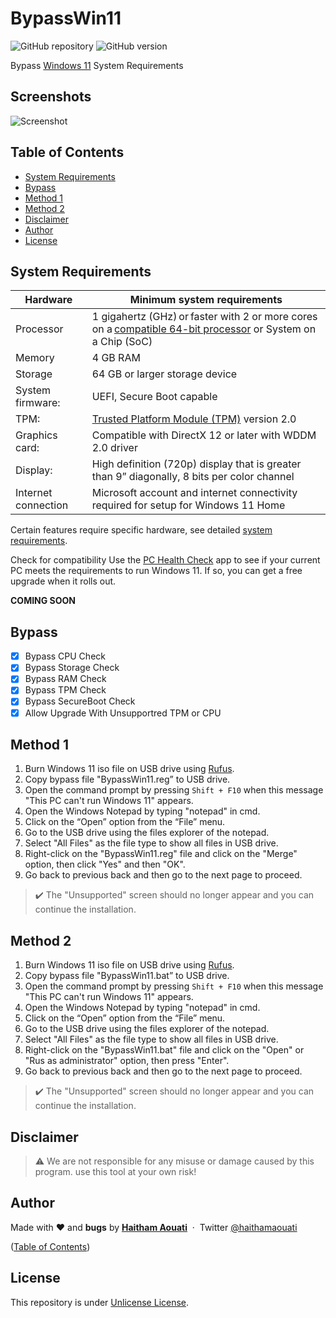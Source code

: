 # BypassWin11

![GitHub repository](https://img.shields.io/badge/haithamaouati-BypassWin11-blue?style=flat-square&logo=github)
![GitHub version](https://img.shields.io/badge/version-1.1-yellow?style=flat-square)

Bypass [Windows 11](https://www.microsoft.com/en-us/windows/windows-11) System Requirements

## Screenshots

![Screenshot](https://raw.githubusercontent.com/haithamaouati/BypassWin11/main/screenshot.PNG?raw=true "Optional Title")

## Table of Contents

- [System Requirements](#system-requirements)
- [Bypass](#bypass)
- [Method 1](#method-1)
- [Method 2](#method-2)
- [Disclaimer](#disclaimer)
- [Author](#author)
- [License](#license)

## System Requirements

Hardware|Minimum system requirements
----|----
Processor|1 gigahertz (GHz) or faster with 2 or more cores on a [compatible 64-bit processor](https://docs.microsoft.com/en-us/windows-hardware/design/minimum/windows-processor-requirements) or System on a Chip (SoC)
Memory|4 GB RAM
Storage|64 GB or larger storage device
System firmware:|UEFI, Secure Boot capable
TPM:|[Trusted Platform Module (TPM)](https://docs.microsoft.com/en-us/windows/security/information-protection/tpm/trusted-platform-module-overview) version 2.0
Graphics card:|Compatible with DirectX 12 or later with WDDM 2.0 driver
Display:|High definition (720p) display that is greater than 9” diagonally, 8 bits per color channel
Internet connection|Microsoft account and internet connectivity required for setup for Windows 11 Home

Certain features require specific hardware, see detailed [system requirements](https://www.microsoft.com/en-us/windows/windows-11-specifications).

Check for compatibility
Use the [PC Health Check](https://www.microsoft.com/en-us/windows/windows-11#pchealthcheck) app to see if your current PC meets the requirements to run Windows 11. If so, you can get a free upgrade when it rolls out.

**COMING SOON**

## Bypass

- [x] Bypass CPU Check
- [x] Bypass Storage Check
- [x] Bypass RAM Check
- [x] Bypass TPM Check
- [x] Bypass SecureBoot Check
- [x] Allow Upgrade With Unsupportred TPM or CPU

## Method 1

1. Burn Windows 11 iso file on USB drive using [Rufus](https://rufus.ie/en/).
2. Copy bypass file "BypassWin11.reg” to USB drive.
3. Open the command prompt by pressing `Shift + F10` when this message "This PC can't run Windows 11" appears.
4. Open the Windows Notepad by typing "notepad" in cmd.
5. Click on the “Open” option from the “File” menu.
6. Go to the USB drive using the files explorer of the notepad.
7. Select "All Files" as the file type to show all files in USB drive.
8. Right-click on the "BypassWin11.reg" file and click on the "Merge" option, then click "Yes" and then "OK".
9. Go back to previous back and then go to the next page to proceed.<br>
> :heavy_check_mark: The "Unsupported" screen should no longer appear and you can continue the installation.

## Method 2

1. Burn Windows 11 iso file on USB drive using [Rufus](https://rufus.ie/en/).
2. Copy bypass file "BypassWin11.bat” to USB drive.
3. Open the command prompt by pressing `Shift + F10` when this message "This PC can't run Windows 11" appears.
4. Open the Windows Notepad by typing "notepad" in cmd.
5. Click on the “Open” option from the “File” menu.
6. Go to the USB drive using the files explorer of the notepad.
7. Select "All Files" as the file type to show all files in USB drive.
8. Right-click on the "BypassWin11.bat" file and click on the "Open" or "Rus as administrator" option, then press "Enter".
9. Go back to previous back and then go to the next page to proceed.<br>
> :heavy_check_mark: The "Unsupported" screen should no longer appear and you can continue the installation.

## Disclaimer

> :warning: We are not responsible for any misuse or damage caused by this program. use this tool at your own risk!

## Author

Made with ❤️ and **bugs** by [**Haitham Aouati**](https://www.facebook.com/haithamaouati1/)
&nbsp;&middot;&nbsp;
Twitter [@haithamaouati](https://twitter.com/haithamaouati)

([Table of Contents](#table-of-contents))

## License

This repository is under [Unlicense License](https://github.com/haithamaouati/BypassTPMCheck-SecureBoot/blob/main/LICENSE).
